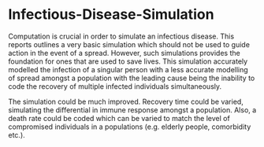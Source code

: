 # Infectious-Disease-Simulation

Computation is crucial in order to simulate an infectious disease. This reports outlines a very basic simulation which should not be used to guide action in the event of a spread. However, such simulations provides the foundation for ones that are used to save lives. This simulation accurately modelled the infection of a singular person with a less accurate modelling of spread amongst a population with the leading cause being the inability to code the recovery of multiple infected individuals simultaneously.

The simulation could be much improved. Recovery time could be varied, simulating the differential in immune response amongst a population. Also, a death rate could be coded which can be varied to match the level of compromised individuals in a populations (e.g. elderly people, comorbidity etc.). 

